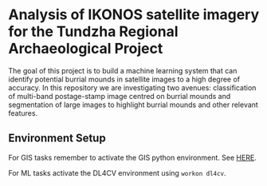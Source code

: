 # Analysis of IKONOS satellite imagery for the Tundzha Regional Archaeological Project

The goal of this project is to build a machine learning system that
can identify potential burrial mounds in satellite images to a high
degree of accuracy. In this repository we are investigating two
avenues: classification of multi-band postage-stamp image centred on
burrial mounds and segmentation of large images to highlight burrial
mounds and other relevant features.

## Environment Setup

For GIS tasks remember to activate the GIS python environment. See
[HERE](https://github.com/crpurcell/IntroPythonGIS).

For ML tasks activate the DL4CV environment using ```workon dl4cv```.
